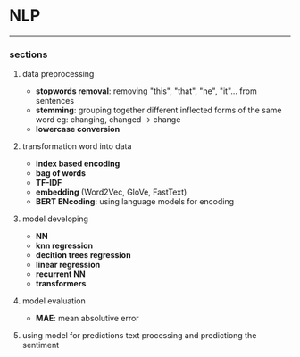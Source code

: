 # NLP 

---


<!-- TODO dodaj dobry zarys i opis modułu  -->

### sections 

1. data preprocessing
    * **stopwords removal**: removing "this", "that", "he", "it"... from sentences
    * **stemming**: grouping together different inflected forms of the same word eg: changing, changed -> change
    * **lowercase conversion**

2. transformation word into data
    * **index based encoding**
    * **bag of words**
    * **TF-IDF**  <!-- TODO -->
    * **embedding** (Word2Vec, GloVe, FastText)
    * **BERT ENcoding**: using language models for encoding <!-- TODO -->

3. model developing
    * **NN**
    * **knn regression**
    * **decition trees regression**
    * **linear regression**
    * **recurrent NN** <!-- TODO -->
    * **transformers** <!-- TODO -->

4. model evaluation
    * **MAE**: mean absolutive error

5. using model for predictions 
    text processing and predictiong the sentiment 

<!-- TODO dodaj co przyjmuje główna funkcja  -->
<!-- TODO dodaj co zwraca główna funkcja  -->

<!-- 
    plan jest taki że będzie jedna główna funkcja do której przekazuje się wszystkie argumenty z sekcji które ma urzyć model do przewidzenia sentymentu. czyli zamysł jest taki że w mozna wybrać czy się chce robić jakiś data preprocessing, jak chce sie przedstawiać słowa by komputer cos z nimi zrobił ...

    w sumie to lepiej to będzie zrobić w klasie i zamiast tej głównej funkcji dodać .fit(), dzieki temu można będzie zrobić łatwo .evaluate() 
-->